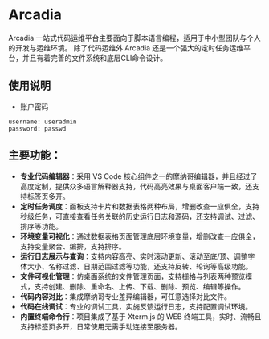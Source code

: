 # Arcadia

Arcadia 一站式代码运维平台主要面向于脚本语言编程，适用于中小型团队与个人的开发与运维环境。
除了代码运维外 Arcadia 还是一个强大的定时任务运维平台，并且有着完善的文件系统和底层CLI命令设计。

## 使用说明

- 账户密码
```
username: useradmin
password: passwd
```

## 主要功能：

- **专业代码编辑器**：采用 VS Code 核心组件之一的摩纳哥编辑器，并且经过了高度定制，提供众多语言解释器支持，代码高亮效果与桌面客户端一致，还支持标签页多开。
- **定时任务调度**：面板支持卡片和数据表格两种布局，增删改查一应俱全，支持秒级任务，可直接查看任务关联的历史运行日志和源码，还支持调试、过滤、排序等功能。
- **环境变量可视化**：通过数据表格页面管理底层环境变量，增删改查一应俱全，支持变量聚合、编排，支持排序。
- **运行日志展示与查询**：支持内容高亮、实时滚动更新、滚动至底/顶、调整字体大小、名称过滤、日期范围过滤等功能，还支持反转、轮询等高级功能。
- **文件可视化管理**：仿桌面系统的文件管理页面，支持栅格与列表两种预览模式，支持创建、删除、重命名、上传、下载、删除、预览、编辑等操作。
- **代码内容对比**：集成摩纳哥专业差异编辑器，可任意选择对比文件。
- **代码在线调试**：专业的调试工具，实施反馈运行日志，支持配置调试环境。
- **内置终端命令行**：项目集成了基于 Xterm.js 的 WEB 终端工具，实时、流畅且支持标签页多开，日常使用无需手动连接至服务器。

